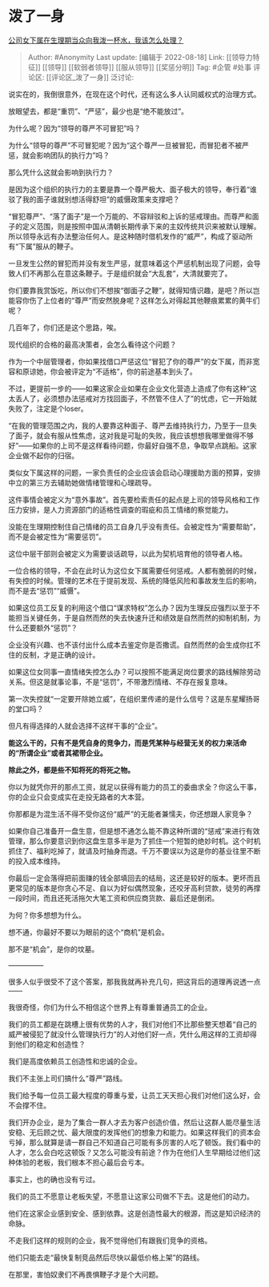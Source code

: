 # 泼了一身
[公司女下属在生理期当众向我泼一杯水，我该怎么处理？](https://www.zhihu.com/question/316622113/answer/639744458)

> Author: #Anonymity
> Last update: [编辑于 2022-08-18]
> Link: [[领导力特征]] [[领导]] [[软弱者领导]] [[服从领导]] [[奖惩分明]]
> Tag: #企管 #处事
> 评论区: [[评论区_泼了一身]]
> 泛讨论:

说实在的，我倒很意外，在现在这个时代，还有这么多人认同威权式的治理方式。

放眼望去，都是“重罚”、“严惩”，最少也是“绝不能放过”。

为什么呢？因为“领导的尊严不可冒犯”吗？

为什么“领导的尊严”不可冒犯呢？因为“这个尊严一旦被冒犯，而冒犯者不被严惩，就会影响团队的执行力”吗？

那么凭什么这就会影响到执行力？

是因为这个组织的执行力的主要是靠一个尊严极大、面子极大的领导，奉行着“谁驳了我的面子谁就别想活得舒坦”的威慑政策来支撑吧？

“冒犯尊严”、“落了面子”是一个万能的、不容辩驳和上诉的惩戒理由。而尊严和面子的定义范围，则是按照中国从清朝长期传承下来的主奴传统共识来被默认理解。所以领导永远有办法整治任何人。是这种随时借机发作的“威严”，构成了驱动所有“下属”服从的鞭子。

一旦发生公然的冒犯而并没有发生严惩，就意味着这个严惩机制出现了问题，会导致人们不再那么在意这条鞭子。于是组织就会“大乱套”，大清就要完了。

你们要靠我赏饭吃，所以你们不想挨“御面子之鞭”，就得知情识趣，是吧？所以岂能容你伤了上位者的“尊严”而安然脱身呢？这样怎么对得起其他鞭痕累累的黄牛们呢？

几百年了，你们还是这个思路，唉。

现代组织的合格的最高决策者，会怎么看待这个问题？

作为一个中层管理者，你如果找借口严惩这位“冒犯了你的尊严”的女下属，而非宽容和原谅她，你会被评定为“不适格”，你的前途基本到头了。

不过，更提前一步的——如果这家企业如果在企业文化营造上造成了你有这种“这太丢人了，必须想办法惩戒对方找回面子，不然管不住人了”的忧虑，它一开始就失败了，注定是个loser。

“在我的管理范围之内，我的人要靠这种面子、尊严去维持执行力，乃至于一旦失了面子，就会有服从性焦虑，这对我是可耻的失败，我应该想想我哪里做得不够好”——如果你的上司不是这样看待问题，你最好自强不息，争取早点跳船。这家企业做不起你的归宿。

类似女下属这样的问题，一家负责任的企业应该会启动心理援助方面的预算，安排中立的第三方去辅助她做情绪管理和心理疏导。

这件事情会被定义为“意外事故”。首先要检索责任的起点是上司的领导风格和工作压力安排，是人力资源部门的适格性调查的瑕疵和员工情绪的察觉能力。

没能在生理期控制住自己情绪的员工自身几乎没有责任。会被定性为“需要帮助”，而不是会被定性为“需要惩罚”。

这位中层干部则会被定义为需要谈话疏导，以此为契机培育他的领导者人格。

一位合格的领导，不会在此时认为这位女下属需要任何惩戒。人都有脆弱的时候，有失控的时候。管理的艺术在于提前发现、系统的降低风险和事故发生后的影响，而不是去“惩罚”“威慑”。

如果这位员工反复的利用这个借口“谋求特权”怎么办？因为生理反应强烈以至于不能担当关键任务，于是自然而然的失去快速升迁和绩效是自然而然的抑制机制，为什么还要额外“惩罚”？

企业没有兴趣、也不该付出什么成本去鉴定你是否撒谎。自然而然的会生成你扛不住的反制，才是正确的设计。

如果这位女同事一直情绪失控怎么办？可以按照不能满足岗位要求的路线解除劳动关系。但这是就事论事，不是“惩罚”，不带激烈情绪、不存在报复意味。

第一次失控就“一定要开除她立威”，在组织里传递的是什么信号？这是东星耀扬哥的堂口吗？

但凡有得选择的人就会选择不这样干事的“企业”。

**能这么干的，只有不是凭自身的竞争力，而是凭某种与经营无关的权力来活命的“所谓企业”或者其裙带企业。**

**除此之外，都是些不知将死的将死之物。**

你以为就凭你开的那点工资，就足以获得有能力的员工的委曲求全？你这么干事，你的企业只会变成实在走投无路者的大本营。

你那都是为混生活不得不受你这份“威严”的无能者兼懦夫，你还想跟人家竞争？

如果你自己准备开一盘生意，但是想不通怎么能不靠这种所谓的“惩戒”来进行有效管理，那么你要意识到你这盘生意多半是为了抓住一个短暂的绝妙时机。这个时机抓住了、福利吃掉了，就请及时抽身而退。千万不要误以为这是你的基业往里不断的投入成本维持。

你最后一定会落得把前面赚的钱全部填回去的结局，这还是较好的版本。更坏而且更常见的版本是你贪心不足、自以为好似偶然现象，还咬牙高利贷款，徒劳的再撑一段时间，而且还死活拖欠大笔工资和供应商货款、最后还是倒闭。

为何？你多想想为什么。

想不通，你最好不要以为眼前的这个“商机”是机会。

那不是“机会”，是你的坟墓。

—————

很多人似乎很受不了这个答案，那我我就再补充几句，把这背后的道理再说透一点——

我很奇怪，你们为什么不相信这个世界上有尊重普通员工的企业。

我们的员工都是在跳槽上很有优势的人才，我们对他们不比那些整天想着“自己的威严被侵犯了就没什么管理执行力”的人对他们好一点，凭什么用这样的工资却得到他们的稳定和创造性？

我们是高度依赖员工创造性和忠诚的企业。

我们不主张上司们搞什么“尊严”路线。

我们给予每一位员工最大程度的尊重与爱，让员工天天担心我们对他们这么好，会不会撑不住。

我们开办企业，是为了集合一群人才去为客户创造价值，然后让这群人能尽量生活安稳、无后顾之忧、最大限度的发挥他们的想象力和能力。如果这样我们的资本会亏掉，那么就算是请一群自己不知道自己可能有多厉害的人吃了顿饭。我们看中的人才，怎么会白吃这顿饭？又怎么可能没有前途？作为在他们人生早期给过他们这种体验的老板，我们根本不担心最后会亏本。

事实上，也的确也没有亏过。

我们的员工不愿意让老板失望，不愿意让这家公司做不下去。这是他们的动力。

他们在这家企业感到安全、感到依靠。这是创造性最大的根源，而这是知识经济的命脉。

不走我们这样的规则的企业，我不觉得他们有跟我们竞争的资格。

他们只能去走“最快复制竞品然后尽快以最低价格上架”的路线。

在那里，害怕奴隶们不再畏惧鞭子才是个大问题。
